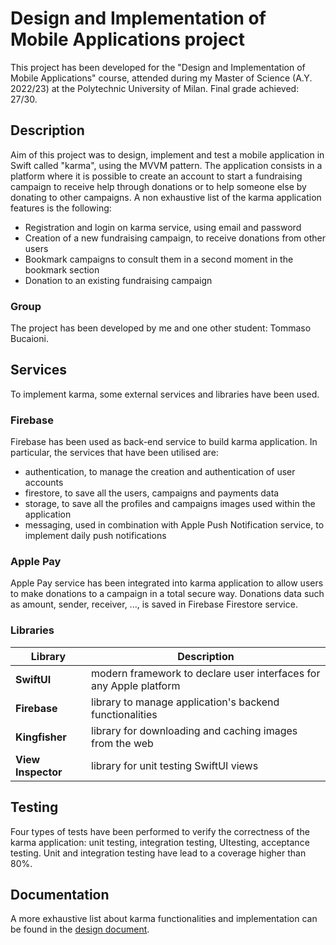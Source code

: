 # __Design and Implementation of Mobile Applications project__

This project has been developed for the "Design and Implementation of Mobile Applications" course, attended during my Master of Science (A.Y. 2022/23) at the Polytechnic University of Milan. Final grade achieved: 27/30.

## Description

Aim of this project was to design, implement and test a mobile application in Swift called "karma", using the MVVM pattern. The application consists in a platform where it is possible to create an account to start a fundraising campaign to receive help through donations or to help someone else by donating to other campaigns. A non exhaustive list of the karma application features is the following:
- Registration and login on karma service, using email and password
- Creation of a new fundraising campaign, to receive donations from other users
- Bookmark campaigns to consult them in a second moment in the bookmark section
- Donation to an existing fundraising campaign

### Group
The project has been developed by me and one other student: Tommaso Bucaioni.

## Services

To implement karma, some external services and libraries have been used.

### Firebase

Firebase has been used as back-end service to build karma application. In particular, the services that have been utilised are: 
- authentication, to manage the creation and authentication of user accounts
- firestore, to save all the users, campaigns and payments data
- storage, to save all the profiles and campaigns images used within the application
- messaging, used in combination with Apple Push Notification service, to implement daily push notifications

### Apple Pay

Apple Pay service has been integrated into karma application to allow users to make donations to a campaign in a total secure way. Donations data such as amount, sender, receiver, ..., is saved in Firebase Firestore service.

### Libraries
|Library|Description|
|---------------|-----------|
|__SwiftUI__|modern framework to declare user interfaces for any Apple platform|
|__Firebase__|library to manage application's backend functionalities|
|__Kingfisher__|library for downloading and caching images from the web|
|__View Inspector__|library for unit testing SwiftUI views|

## Testing

Four types of tests have been performed to verify the correctness of the karma application: unit testing, integration testing, UItesting, acceptance testing. Unit and integration testing have lead to a coverage higher than 80%.

## Documentation
A more exhaustive list about karma functionalities and implementation can be found in the [design document](/deliverables/design_document).
